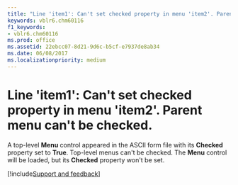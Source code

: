 ```yaml
---
title: "Line 'item1': Can't set checked property in menu 'item2'. Parent menu can't be checked."
keywords: vblr6.chm60116
f1_keywords:
- vblr6.chm60116
ms.prod: office
ms.assetid: 22ebcc07-8d21-9d6c-b5cf-e7937de8ab34
ms.date: 06/08/2017
ms.localizationpriority: medium
---
```



# Line 'item1': Can't set checked property in menu 'item2'. Parent menu can't be checked.

A top-level **Menu** control appeared in the ASCII form file with its **Checked** property set to **True**. Top-level menus can't be checked. The **Menu** control will be loaded, but its **Checked** property won't be set.

[!include[Support and feedback](~/includes/feedback-boilerplate.md)]